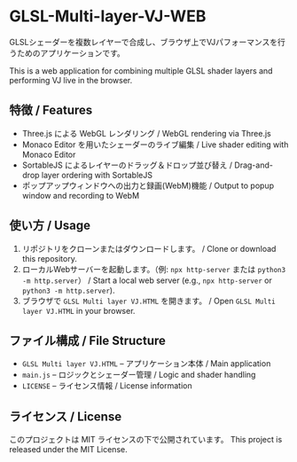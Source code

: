 # GLSL-Multi-layer-VJ-WEB

GLSLシェーダーを複数レイヤーで合成し、ブラウザ上でVJパフォーマンスを行うためのアプリケーションです。

This is a web application for combining multiple GLSL shader layers and performing VJ live in the browser.

## 特徴 / Features

- Three.js による WebGL レンダリング / WebGL rendering via Three.js
- Monaco Editor を用いたシェーダーのライブ編集 / Live shader editing with Monaco Editor
- SortableJS によるレイヤーのドラッグ＆ドロップ並び替え / Drag-and-drop layer ordering with SortableJS
- ポップアップウィンドウへの出力と録画(WebM)機能 / Output to popup window and recording to WebM

## 使い方 / Usage

1. リポジトリをクローンまたはダウンロードします。 / Clone or download this repository.
2. ローカルWebサーバーを起動します。（例: `npx http-server` または `python3 -m http.server`） / Start a local web server (e.g., `npx http-server` or `python3 -m http.server`).
3. ブラウザで `GLSL Multi layer VJ.HTML` を開きます。 / Open `GLSL Multi layer VJ.HTML` in your browser.

## ファイル構成 / File Structure

- `GLSL Multi layer VJ.HTML` – アプリケーション本体 / Main application
- `main.js` – ロジックとシェーダー管理 / Logic and shader handling
- `LICENSE` – ライセンス情報 / License information

## ライセンス / License

このプロジェクトは MIT ライセンスの下で公開されています。
This project is released under the MIT License.
